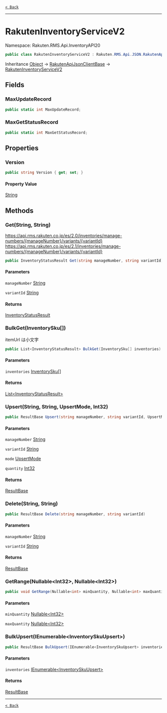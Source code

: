 [`< Back`](./)

---

# RakutenInventoryServiceV2

Namespace: Rakuten.RMS.Api.InventoryAPI20

```csharp
public class RakutenInventoryServiceV2 : Rakuten.RMS.Api.JSON.RakutenApiJsonClientBase
```

Inheritance [Object](https://docs.microsoft.com/en-us/dotnet/api/system.object) → [RakutenApiJsonClientBase](./rakuten.rms.api.json.rakutenapijsonclientbase) → [RakutenInventoryServiceV2](./rakuten.rms.api.inventoryapi20.rakuteninventoryservicev2)

## Fields

### **MaxUpdateRecord**

```csharp
public static int MaxUpdateRecord;
```

### **MaxGetStatusRecord**

```csharp
public static int MaxGetStatusRecord;
```

## Properties

### **Version**

```csharp
public string Version { get; set; }
```

#### Property Value

[String](https://docs.microsoft.com/en-us/dotnet/api/system.string)<br>

## Methods

### **Get(String, String)**

https://api.rms.rakuten.co.jp/es/2.0/inventories/manage-numbers/{manageNumber}/variants/{variantId}
 https://api.rms.rakuten.co.jp/es/2.1/inventories/manage-numbers/{manageNumber}/variants/{variantId}

```csharp
public InventoryStatusResult Get(string manageNumber, string variantId)
```

#### Parameters

`manageNumber` [String](https://docs.microsoft.com/en-us/dotnet/api/system.string)<br>

`variantId` [String](https://docs.microsoft.com/en-us/dotnet/api/system.string)<br>

#### Returns

[InventoryStatusResult](./rakuten.rms.api.inventoryapi20.inventorystatusresult)<br>

### **BulkGet(InventorySku[])**

itemUrl は小文字

```csharp
public List<InventoryStatusResult> BulkGet(InventorySku[] inventories)
```

#### Parameters

`inventories` [InventorySku[]](./rakuten.rms.api.inventoryapi20.inventorysku)<br>

#### Returns

[List&lt;InventoryStatusResult&gt;](https://docs.microsoft.com/en-us/dotnet/api/system.collections.generic.list-1)<br>

### **Upsert(String, String, UpsertMode, Int32)**

```csharp
public ResultBase Upsert(string manageNumber, string variantId, UpsertMode mode, int quantity)
```

#### Parameters

`manageNumber` [String](https://docs.microsoft.com/en-us/dotnet/api/system.string)<br>

`variantId` [String](https://docs.microsoft.com/en-us/dotnet/api/system.string)<br>

`mode` [UpsertMode](./rakuten.rms.api.inventoryapi20.upsertmode)<br>

`quantity` [Int32](https://docs.microsoft.com/en-us/dotnet/api/system.int32)<br>

#### Returns

[ResultBase](./rakuten.rms.api.json.resultbase)<br>

### **Delete(String, String)**

```csharp
public ResultBase Delete(string manageNumber, string variantId)
```

#### Parameters

`manageNumber` [String](https://docs.microsoft.com/en-us/dotnet/api/system.string)<br>

`variantId` [String](https://docs.microsoft.com/en-us/dotnet/api/system.string)<br>

#### Returns

[ResultBase](./rakuten.rms.api.json.resultbase)<br>

### **GetRange(Nullable&lt;Int32&gt;, Nullable&lt;Int32&gt;)**

```csharp
public void GetRange(Nullable<int> minQuantity, Nullable<int> maxQuantity)
```

#### Parameters

`minQuantity` [Nullable&lt;Int32&gt;](https://docs.microsoft.com/en-us/dotnet/api/system.nullable-1)<br>

`maxQuantity` [Nullable&lt;Int32&gt;](https://docs.microsoft.com/en-us/dotnet/api/system.nullable-1)<br>

### **BulkUpsert(IEnumerable&lt;InventorySkuUpsert&gt;)**

```csharp
public ResultBase BulkUpsert(IEnumerable<InventorySkuUpsert> inventories)
```

#### Parameters

`inventories` [IEnumerable&lt;InventorySkuUpsert&gt;](https://docs.microsoft.com/en-us/dotnet/api/system.collections.generic.ienumerable-1)<br>

#### Returns

[ResultBase](./rakuten.rms.api.json.resultbase)<br>

---

[`< Back`](./)
